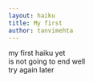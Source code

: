 ```yaml
---
layout: haiku
title: My first
author: tanvimehta
---
```


my first haiku yet<br>
is not going to end well<br>
try again later<br>
